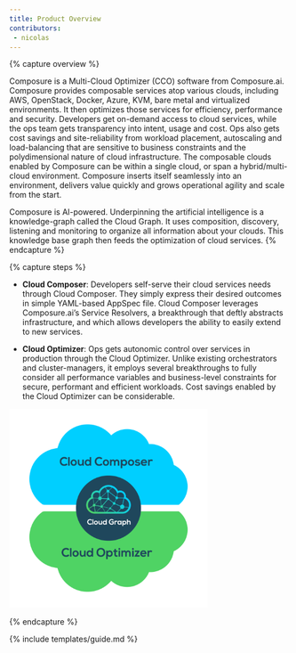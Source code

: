 ```yaml
---
title: Product Overview
contributors:
 - nicolas
---
```


{% capture overview %}

Composure is a Multi-Cloud Optimizer (CCO) software from Composure.ai. Composure provides composable services atop various clouds, including AWS, OpenStack, Docker, Azure, KVM, bare metal and virtualized environments. It then optimizes those services for efficiency, performance and security. Developers get on-demand access to cloud services, while the ops team gets transparency into intent, usage and cost. Ops also gets cost savings and site-reliability from workload placement, autoscaling and load-balancing that are sensitive to business constraints and the polydimensional nature of cloud infrastructure. The composable clouds enabled by Composure can be within a single cloud, or span a hybrid/multi-cloud environment. Composure inserts itself seamlessly into an environment, delivers value quickly and grows operational agility and scale from the start.

Composure is AI-powered. Underpinning the artificial intelligence is a knowledge-graph called the Cloud Graph. It uses composition, discovery, listening and monitoring to organize all information about your clouds. This knowledge base graph then feeds the optimization of cloud services.
{% endcapture %}

{% capture steps %}

-  **Cloud Composer**: Developers self-serve their cloud services needs through Cloud Composer. They simply express their desired outcomes in simple YAML-based AppSpec file. Cloud Composer leverages Composure.ai’s Service Resolvers, a breakthrough that deftly abstracts infrastructure, and which allows developers the ability to easily extend to new services.

- **Cloud Optimizer**: Ops gets autonomic control over services in production through the Cloud Optimizer. Unlike existing orchestrators and cluster-managers, it employs several breakthroughs to fully consider all performance variables and business-level constraints for secure, performant and efficient workloads. Cost savings enabled by the Cloud Optimizer can be considerable.

<img src="/media/image2.png" width="357" height="357" />

{% endcapture %}

{% include templates/guide.md %}
